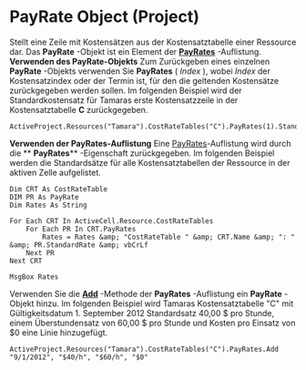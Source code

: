 
# PayRate Object (Project)



Stellt eine Zeile mit Kostensätzen aus der Kostensatztabelle einer Ressource dar. Das  **PayRate** -Objekt ist ein Element der **[PayRates](7aa54cc3-4e39-e3b1-f3aa-7599ac88d22a.md)** -Auflistung.
 **Verwenden des PayRate-Objekts**
Zum Zurückgeben eines einzelnen  **PayRate** -Objekts verwenden Sie **PayRates** ( _Index_ ), wobei _Index_ der Kostensatzindex oder der Termin ist, für den die geltenden Kostensätze zurückgegeben werden sollen. Im folgenden Beispiel wird der Standardkostensatz für Tamaras erste Kostensatzzeile in der Kostensatztabelle **C** zurückgegeben.



```
ActiveProject.Resources("Tamara").CostRateTables("C").PayRates(1).StandardRate
```

 **Verwenden der PayRates-Auflistung**
Eine [PayRates](260d9e77-9fce-5169-687f-027995c73273.md)-Auflistung wird durch die  ** **PayRates**** -Eigenschaft zurückgegeben. Im folgenden Beispiel werden die Standardsätze für alle Kostensatztabellen der Ressource in der aktiven Zelle aufgelistet.



```
Dim CRT As CostRateTable
DIM PR As PayRate
Dim Rates As String

For Each CRT In ActiveCell.Resource.CostRateTables
    For Each PR In CRT.PayRates
        Rates = Rates &amp; "CostRateTable " &amp; CRT.Name &amp; ": " &amp; PR.StandardRate &amp; vbCrLf
    Next PR
Next CRT
    
MsgBox Rates
```

Verwenden Sie die  **[Add](ba5d2667-7452-f9d9-032e-bb7c9d1d4911.md)** -Methode der **PayRates** -Auflistung ein **PayRate** -Objekt hinzu. Im folgenden Beispiel wird Tamaras Kostensatztabelle "C" mit Gültigkeitsdatum 1. September 2012 Standardsatz 40,00 $ pro Stunde, einem Überstundensatz von 60,00 $ pro Stunde und Kosten pro Einsatz von $0 eine Linie hinzugefügt.



```
ActiveProject.Resources("Tamara").CostRateTables("C").PayRates.Add "9/1/2012", "$40/h", "$60/h", "$0"
```

